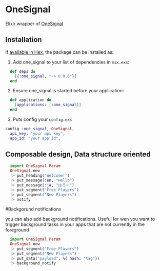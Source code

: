 # OneSignal

Elixir wrapper of [OneSignal](https://onesignal.com)

## Installation

If [available in Hex](https://hex.pm/docs/publish), the package can be installed as:

  1. Add one_signal to your list of dependencies in `mix.exs`:

```elixir
  def deps do
    [{:one_signal, "~> 0.0.6"}]
  end
```

  2. Ensure one_signal is started before your application:

```elixir
  def application do
    [applications: [:one_signal]]
  end
```

  3. Puts config your `config.exs`

```elixir
config :one_signal, OneSignal,
  api_key: "your api key",
  app_id: "your app id",
```


## Composable design, Data structure oriented

```elixir
  import OneSignal.Param
  OneSignal.new
  |> put_heading("Welcome!")
  |> put_message(:en, "Hello")
  |> put_message(:ja, "はろー")
  |> put_segment("Free Players")
  |> put_segment("New Players")
  |> notify
```


#Backgorund notifications

you can also add background notifications. Useful for wen you want to trigger background tasks in your apps that are not currently in the foreground

```elixir
  import OneSignal.Param
  OneSignal.new
  |> put_segment("Free Players")
  |> put_segment("New Players")
  |> put_data("payload", %{ hash: "tag"})
  |> background_notify


```
